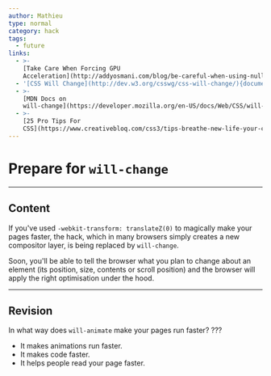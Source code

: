 ```yaml
---
author: Mathieu
type: normal
category: hack
tags:
  - future
links:
  - >-
    [Take Care When Forcing GPU
    Acceleration](http://addyosmani.com/blog/be-careful-when-using-null-transform-hacks-to-force-gpu-acceleration/){article}
  - '[CSS Will Change](http://dev.w3.org/csswg/css-will-change/){documentation}'
  - >-
    [MDN Docs on
    will-change](https://developer.mozilla.org/en-US/docs/Web/CSS/will-change){documentation}
  - >-
    [25 Pro Tips For
    CSS](https://www.creativebloq.com/css3/tips-breathe-new-life-your-css-61411880){article}
---
```


# Prepare for `will-change`


---

## Content

If you've used `-webkit-transform: translateZ(0)` to magically make your pages faster, the hack, which in many browsers simply creates a new compositor layer, is being replaced by `will-change`.

Soon, you'll be able to tell the browser what you plan to change about an element (its position, size, contents or scroll position) and the browser will apply the right optimisation under the hood.


---

## Revision

In what way does `will-animate` make your pages run faster? ???

- It makes animations run faster.
- It makes code faster.
- It helps people read your page faster.
 
